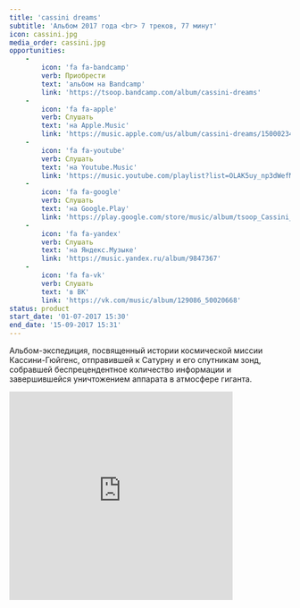 ```yaml
---
title: 'cassini dreams'
subtitle: 'Альбом 2017 года <br> 7 треков, 77 минут'
icon: cassini.jpg
media_order: cassini.jpg
opportunities:
    -
        icon: 'fa fa-bandcamp'
        verb: Приобрести
        text: 'альбом на Bandcamp'
        link: 'https://tsoop.bandcamp.com/album/cassini-dreams'
    -
        icon: 'fa fa-apple'
        verb: Слушать
        text: 'на Apple.Music'
        link: 'https://music.apple.com/us/album/cassini-dreams/1500023423'
    -
        icon: 'fa fa-youtube'
        verb: Слушать
        text: 'на Youtube.Music'
        link: 'https://music.youtube.com/playlist?list=OLAK5uy_np3dWefMN3gkTgpdhz5FyaInVb3z5-MZk'
    -
        icon: 'fa fa-google'
        verb: Слушать
        text: 'на Google.Play'
        link: 'https://play.google.com/store/music/album/tsoop_Cassini_Dreams?id=Bvjdqwa6kxq3auyxcy5rkdoeaou'
    -
        icon: 'fa fa-yandex'
        verb: Слушать
        text: 'на Яндекс.Музыке'
        link: 'https://music.yandex.ru/album/9847367'
    -
        icon: 'fa fa-vk'
        verb: Слушать
        text: 'в ВК'
        link: 'https://vk.com/music/album/129086_50020668'
status: product
start_date: '01-07-2017 15:30'
end_date: '15-09-2017 15:31'
---
```


Альбом-экспедиция, посвященный истории космической миссии Кассини-Гюйгенс, отправившей к Сатурну и его спутникам зонд, собравшей беспрецендентное количество информации и завершившейся уничтожением аппарата в атмосфере гиганта.

<iframe style="border: 0; width: 400px; height: 373px;" src="https://bandcamp.com/EmbeddedPlayer/album=3099555767/size=large/bgcol=ffffff/linkcol=0687f5/artwork=small/transparent=true/" seamless><a href="http://tsoop.bandcamp.com/album/cassini-dreams">cassini dreams by tsoop</a></iframe>